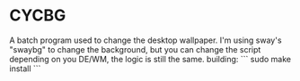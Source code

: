 <h1>CYCBG</h1>
A batch program used to change the desktop wallpaper.
I'm using sway's "swaybg" to change the background, but you can change the script depending on you DE/WM, the logic is still the same.
building:
```
sudo make install
```

